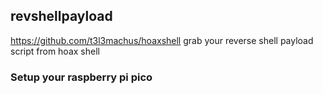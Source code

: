## revshellpayload
https://github.com/t3l3machus/hoaxshell
grab your reverse shell payload script from hoax shell

### Setup your raspberry pi pico


